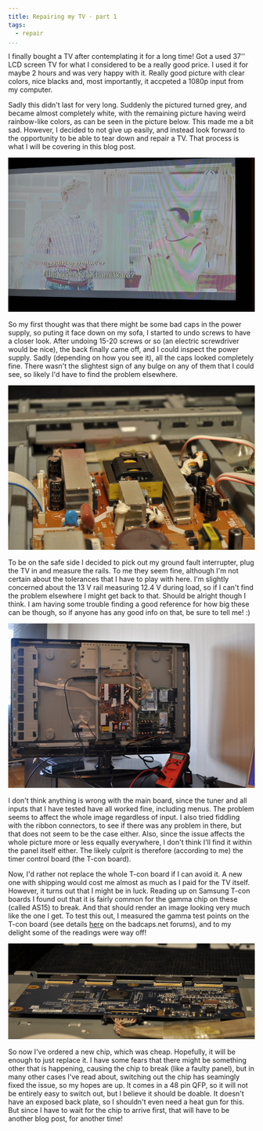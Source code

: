 ```yaml
---
title: Repairing my TV - part 1
tags:
  - repair
...
```


I finally bought a TV after contemplating it for a long time! Got a used 37''
LCD screen TV for what I considered to be a really good price. I used it for
maybe 2 hours and was very happy with it. Really good picture with clear colors,
nice blacks and, most importantly, it accpeted a 1080p input from my computer.

Sadly this didn't last for very long. Suddenly the pictured turned grey, and
became almost completely white, with the remaining picture having weird
rainbow-like colors, as can be seen in the picture below. This made me a bit
sad. However, I decided to not give up easily, and instead look forward to the
opportunity to be able to tear down and repair a TV. That process is what I will
be covering in this blog post.

<img src="/img/tv-repair/bad-gamma.jpg">

<!--more-->

So my first thought was that there might be some bad caps in the power supply,
so puting it face down on my sofa, I started to undo screws to have a closer
look.
After undoing 15-20 screws or so (an electric screwdriver would be nice), the
back finally came off, and I could inspect the power supply. Sadly (depending on
how you see it), all the caps looked completely fine. There wasn't the slightest
sign of any bulge on any of them that I could see, so likely I'd have to find
the problem elsewhere.

<img src="/img/tv-repair/psu.jpg">

To be on the safe side I decided to pick out my ground fault interrupter,
plug the TV in and measure the rails. To me they seem fine, although I'm not
certain about the tolerances that I have to play with here. I'm slightly
concerned about the 13 V rail measuring 12.4 V during load, so if I can't find
the problem elsewhere I might get back to that. Should be alright though I
think. I am having some trouble finding
a good reference for how big these can be though, so if anyone has any
good info on that, be sure to tell me! :)

<img src="/img/tv-repair/measure.jpg">

I don't think anything is wrong with the main board, since the tuner and all
inputs that I have tested have all worked fine, including menus. The problem
seems to affect the whole image regardless of input. I also tried fiddling
with the ribbon connectors, to see if there was any problem in there,
but that does not seem to be the case either. Also, since the issue
affects the whole picture more or less equally everywhere, I don't think
I'll find it within the panel itself either. The likely culprit
is therefore (according to me) the timer control board (the T-con board).

Now, I'd rather not replace the whole T-con board if I can avoid it.
A new one with shipping would cost me almost as much as I paid for the TV
itself. However, it turns out that I might be in luck. Reading up on Samsung
T-con boards I found out that it is fairly common for the gamma chip on these
(called AS15) to break. And that should render an image looking very much like
the one I get. To test this out, I measured the gamma test points on the
T-con board (see details
[here](http://www.badcaps.net/forum/showthread.php?t=35301)
on the badcaps.net forums), and to my delight some of the readings were way
off!

<img src="/img/tv-repair/tcon.jpg">

So now I've ordered a new chip, which was cheap. Hopefully, it will be enough
to just replace it. I have some fears that there might be something other that
is happening, causing the chip to break (like a faulty panel), but in many other
cases I've read about, switching out the chip has seamingly fixed the issue,
so my hopes are up. It comes in a 48 pin QFP, so it will not
be entirely easy to switch out, but I believe it should be doable. It doesn't
have an exposed back plate, so I shouldn't even need a heat gun for this.
But since I have to wait for the chip to arrive first, that will have to be
another blog post, for another time!
